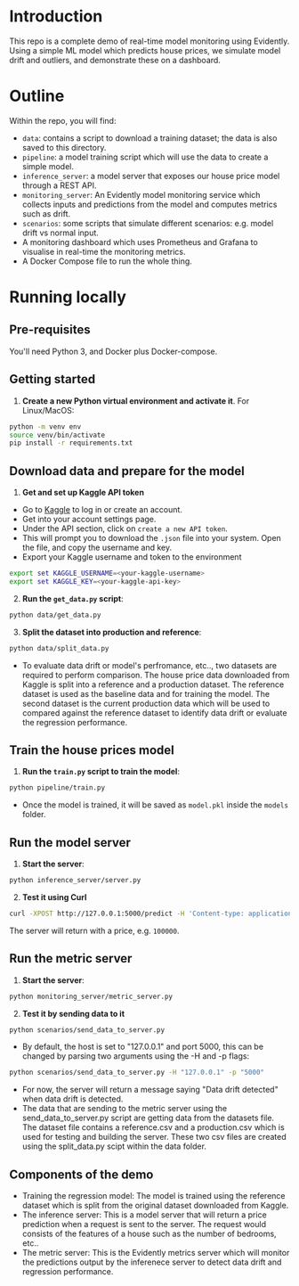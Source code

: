 # Introduction

This repo is a complete demo of real-time model monitoring using Evidently. Using a simple ML model which predicts house prices, we simulate model drift and outliers, and demonstrate these on a dashboard.

# Outline

<!-- TODO: add detail to this description -->

Within the repo, you will find:

* `data`: contains a script to download a training dataset; the data is also saved to this directory.
* `pipeline`: a model training script which will use the data to create a simple model.
* `inference_server`: a model server that exposes our house price model through a REST API.
* `monitoring_server`: An Evidently model monitoring service which collects inputs and predictions from the model and computes metrics such as drift.
* `scenarios`: some scripts that simulate different scenarios: e.g. model drift vs normal input.
* A monitoring dashboard which uses Prometheus and Grafana to visualise in real-time the monitoring metrics.
* A Docker Compose file to run the whole thing.

# Running locally

## Pre-requisites

You'll need Python 3, and Docker plus Docker-compose.

## Getting started

1. **Create a new Python virtual environment and activate it**. For Linux/MacOS:

```bash
python -m venv env
source venv/bin/activate 
pip install -r requirements.txt
```

## Download data and prepare for the model

1. **Get and set up Kaggle API token**

- Go to [Kaggle](https://www.kaggle.com) to log in or create an account.
- Get into your account settings page.
- Under the API section, click on `create a new API token`.
- This will prompt you to download the `.json` file into your system. Open the file, and copy the username and key.
- Export your Kaggle username and token to the environment

```bash
export set KAGGLE_USERNAME=<your-kaggle-username>
export set KAGGLE_KEY=<your-kaggle-api-key>
```

2. **Run the `get_data.py` script**:

```bash
python data/get_data.py
```

3. **Split the dataset into production and reference**:

```bash
python data/split_data.py
```

- To evaluate data drift or model's perfromance, etc.., two datasets are required to perform comparison. The house price data downloaded from Kaggle is split into a reference and a production dataset. The reference dataset is used as the baseline data and for training the model. The second dataset is the current production data which will be used to compared against the reference dataset to identify data drift or evaluate the regression performance.


## Train the house prices model

1. **Run the `train.py` script to train the model**:

```bash
python pipeline/train.py
```
- Once the model is trained, it will be saved as `model.pkl` inside the `models` folder.

## Run the model server

1. **Start the server**:

```bash
python inference_server/server.py
```

2. **Test it using Curl**

```bash
curl -XPOST http://127.0.0.1:5000/predict -H 'Content-type: application/json' -d '{"bedrooms": 1, "bathrooms": 1, "sqft_living": 50, "sqft_lot": 50, "floors": 1, "waterfront": 0, "view": 0, "condition": 0, "grade": 0, "yr_built": 1960}'
```

The server will return with a price, e.g. `100000`.


## Run the metric server

1. **Start the server**:

```bash
python monitoring_server/metric_server.py
```

2. **Test it by sending data to it**

```bash
python scenarios/send_data_to_server.py
```
- By default, the host is set to "127.0.0.1" and port 5000, this can be changed by parsing two arguments using the -H and -p flags:
```bash
python scenarios/send_data_to_server.py -H "127.0.0.1" -p "5000"
```
- For now, the server will return a message saying "Data drift detected" when data drift is detected.
- The data that are sending to the metric server using the send_data_to_server.py script are getting data from the datasets file. The dataset file contains a reference.csv and a production.csv which is used for testing and building the server. These two csv files are created using the split_data.py scipt within the data folder.

## Components of the demo

- Training the regression model: The model is trained using the reference dataset which is split from the original dataset downloaded from Kaggle.
- The inference server: This is a model server that will return a price prediction when a request is sent to the server. The request would consists of the features of a house such as the number of bedrooms, etc..
- The metric server: This is the Evidently metrics server which will monitor the predictions output by the inferenece server to detect data drift and regression performance.
